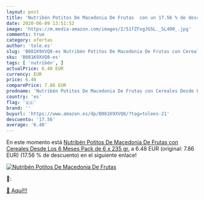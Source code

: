 ```yaml
---
layout: post
title: 'Nutribén Potitos De Macedonia De Frutas  con un 17.56 % de descuento'
date: 2020-06-09 13:51:52
image: 'https://m.media-amazon.com/images/I/51fZFxgJG5L._SL400_.jpg'
comments: true
category: ofertas
author: 'tole.es'
slug: 'B081K9XVQ8-es Nutribén Potitos De Macedonia De Frutas con Cereales Desde...'
sku: 'B081K9XVQ8-es'
tags: [ 'nutribén', ]
actualPrice: 6.48 EUR
currency: EUR
price: 6.48
comparePrice: 7.86 EUR
prodname: 'Nutribén Potitos De Macedonia De Frutas con Cereales Desde Los 6 Meses Pack de 6 x 235 gr.'
country: 'es'
flag: '🇪🇸'
brand: ''
buyurl: 'https://www.amazon.es/dp/B081K9XVQ8/?tag=tolees-21'
descuento: '17.56'
average: '6.48'
---
```


En este momento está [Nutribén Potitos De Macedonia De Frutas con Cereales Desde Los 6 Meses Pack de 6 x 235 gr.](https://www.amazon.es/dp/B081K9XVQ8/?tag=tolees-21) a 6.48 EUR (original: 7.86 EUR) (17.56 %  de descuento) en el siguiente enlace!

[![Nutribén Potitos De Macedonia De Frutas ](https://m.media-amazon.com/images/I/51fZFxgJG5L._SL400_.jpg)](https://www.amazon.es/dp/B081K9XVQ8/?tag=tolees-21)

🔎:


[🛒 Aquí!!!](https://www.amazon.es/dp/B081K9XVQ8/?tag=tolees-21)

